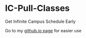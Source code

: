# IC-Pull-Classes
Get Infinite Campus Schedule Early

Go to my [github.io page](https://stevenalexander44.github.io/IC-Pull-Classes) for easier use

